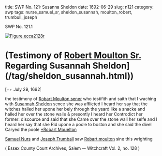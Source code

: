 title: SWP No. 121: Susanna Sheldon
date: 1692-06-29
slug: n121
category: swp
tags: nurse_samuel_sr, sheldon_susannah, moulton_robert, trumbull_joseph

<div markdown class="doc" id="n121.1">

<div class="doc_id">SWP No. 121.1</div>


<span markdown class="figure">[![Figure ecca2128r](archives/ecca/thumb/ecca2128r.jpg)](archives/ecca/large/ecca2128r.jpg)</span>

# (Testimony of [Robert Moulton Sr.](/tag/moulton_robert.html) Regarding Susannah Sheldon](/tag/sheldon_susannah.html))

[++ July 29, 1692]

the testimony of [Robart Moulton sener](/tag/moulton_robert.html) who testifith and saith that I waching with [Susannah Sheldon](/tag/sheldon_susannah.html) sence she was afflicted I heard her say that the witches halled her upone her bely through the yeard like a snacke and halled her over the stone walle & presontly I heard her Controdict her former: discource and said that she Came over the stone wall her selfe and I heard her say that she Rid upone a poole to boston and she said the divel Caryed the poole
[*Robart Mouelton](/tag/moulton_robert.html) 

[Samuel Nurs](/tag/nurse_samuel_sr.html) and [Joseph Trumball](/tag/trumbull_joseph.html) saw [Robart moulton](/tag/moulton_robert.html) sine this wrighting 

( Essex County Court Archives, Salem -- Witchcraft Vol. 2, no. 128 )

</div>

